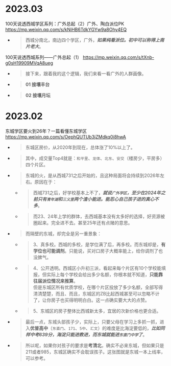 
# 2023.03

100天说透西城学区系列：广外总起（2）广外、陶白派位PK https://mp.weixin.qq.com/s/kNiHB6TdkYGYw9a8Ohy4EQ
- > 西城分南北，南边四个学区，广外，***如果纯看派位。初中可以称得上南片老大***。

100天说透西城系列——广外总起（1） https://mp.weixin.qq.com/s/tXnb-g0sH19909MVqA8ueg
- > 接下来，跟着我的这个逻辑，我们来看一看广外的人群画像。
- > **01 接壤丰台**
- > **02 接壤月坛**

# 2023.02

东城学区要火到26年？一篇看懂东城学区 https://mp.weixin.qq.com/s/OephQUTUb3jZMdkq0i8hwA
- > 东城区房价，从2020年到现在，总体涨了10%以上了。
- > 其中，成交量Top4就是：`和平里`、`龙体`、`北东`、`安交`（楼房少，平房多）四个片区。
- > 东城的火，是从西城731之后开始的，且这种局面将会持续到2026年左右。原因在于：
  * > 西城731之后，好学校基本上不了，***就说`广外学区`，至少在2024年之前只有`青年湖`和`三义里`两个渣小能进。能忍心自己孩子进的真心不多***。
  * > 而23、24年上学的群体，去西城基本没有太多好的选择，好资源被圈起来。完全进不去。甚至25年还有点赌的意思。
- > 而隔壁的东城，却完全是另一重景象：
  * > 3、真多校。西城的多校，是学位满了后，再多校。而东城却是，**有学位也可能调剂**。只能说，买对口房子大概率能上，给你调剂了也没脾气。
  * > 4、公开透明。西城区小升初三派，看起来每个片区有10个学校能填报，但实际上每个学校会给出多少名额，你根本就不知道，**只能靠往届派位情况来推算**。 <br> 但是东城区所有优质学校，在哪个片区投放了多少名额，全部写得清清楚楚，而且、而且，东城区的ZB比起西城甚至可以忽略不计了，让你房子也买得明明白白。这一点确实要大大的点赞。
  * > 5、东城区的房子整体比西城新太多，宜居的次新价格也更合适。
- > 最后一点，东城头部孩子少，实际上，只要父母在学习上多抓一抓，进入**优普高中**（`东直门`、`171`、`5中`、`汇文`）的难度是比海淀要低的，***比如同样中考639分，海淀只能进教进，而东城就能进`东直门中学`了***。
- > 所以呢，如果你对孩子的要求是**考清北**，确实不必来东城，但如果只是211或者985，东城区确实不会耽误孩子。这张图就是东城一本上线率，可以参考。
